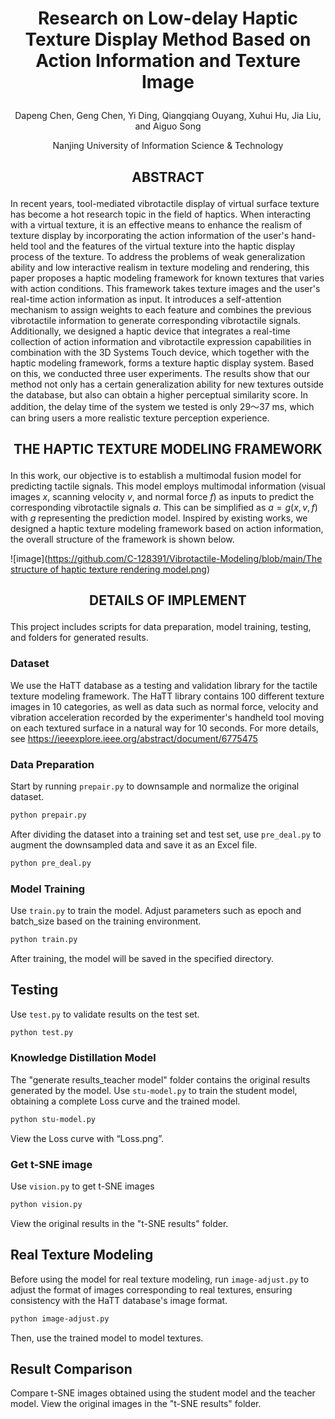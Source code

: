 #  <p align="center">Research on Low-delay Haptic Texture Display Method Based on Action Information and Texture Image</p>

 <p align="center">Dapeng Chen, Geng Chen, Yi Ding, Qiangqiang Ouyang, Xuhui Hu, Jia Liu, and Aiguo Song</p>
  <p align="center">Nanjing University of Information Science & Technology</p>

## <p align="center">ABSTRACT</p>
In recent years, tool-mediated vibrotactile display of virtual surface texture has become a hot research topic in the field of haptics. When interacting with a virtual texture, it is an effective means to enhance the realism of texture display by incorporating the action information of the user's hand-held tool and the features of the virtual texture into the haptic display process of the texture. To address the problems of weak generalization ability and low interactive realism in texture modeling and rendering, this paper proposes a haptic modeling framework for known textures that varies with action conditions. This framework takes texture images and the user's real-time action information as input. It introduces a self-attention mechanism to assign weights to each feature and combines the previous vibrotactile information to generate corresponding vibrotactile signals. Additionally, we designed a haptic device that integrates a real-time collection of action information and vibrotactile expression capabilities in combination with the 3D Systems Touch device, which together with the haptic modeling framework, forms a texture haptic display system. Based on this, we conducted three user experiments. The results show that our method not only has a certain generalization ability for new textures outside the database, but also can obtain a higher perceptual similarity score. In addition, the delay time of the system we tested is only 29～37 ms, which can bring users a more realistic texture perception experience. 

## <p align="center">THE HAPTIC TEXTURE MODELING FRAMEWORK</p>
In this work, our objective is to establish a multimodal fusion model for predicting tactile signals. This model employs multimodal information (visual images ${x}$, scanning velocity ${v}$, and normal force ${f}$) as inputs to predict the corresponding vibrotactile signals ${a}$. This can be simplified as ${a=g(x, v, f)}$ with ${g}$ representing the prediction model. Inspired by existing works, we designed a haptic texture modeling framework based on action information, the overall structure of the framework is shown below.

![image]([https://github.com/C-128391/Vibrotactile-Modeling/blob/main/The structure of haptic texture rendering model.png](https://github.com/C-128391/Vibrotactile-Modeling/blob/main/The%20structure%20of%20haptic%20texture%20rendering%20model.png))

## <p align="center">DETAILS OF IMPLEMENT</p>
This project includes scripts for data preparation, model training, testing, and folders for generated results.
### Dataset
We use the HaTT database as a testing and validation library for the tactile texture modeling framework. The HaTT library contains 100 different texture images in 10 categories, as well as data such as normal force, velocity and vibration acceleration recorded by the experimenter's handheld tool moving on each textured surface in a natural way for 10 seconds. 
For more details, see https://ieeexplore.ieee.org/abstract/document/6775475
### Data Preparation
Start by running `prepair.py` to downsample and normalize the original dataset.
```bash
python prepair.py
```
After dividing the dataset into a training set and test set, use `pre_deal.py` to augment the downsampled data and save it as an Excel file.
```bash
python pre_deal.py
```
### Model Training
Use `train.py` to train the model. Adjust parameters such as epoch and batch_size based on the training environment.
```bash
python train.py
```
After training, the model will be saved in the specified directory.

## Testing
Use `test.py` to validate results on the test set.
```bash
python test.py
```

### Knowledge Distillation Model
The "generate results_teacher model" folder contains the original results generated by the model.
Use `stu-model.py` to train the student model, obtaining a complete Loss curve and the trained model.
```bash
python stu-model.py
```
View the Loss curve with “Loss.png”.
### Get t-SNE image
Use `vision.py` to get t-SNE images
```bash
python vision.py
```
View the original results in the "t-SNE results" folder.

## Real Texture Modeling
Before using the model for real texture modeling, run `image-adjust.py` to adjust the format of images corresponding to real textures, ensuring consistency with the HaTT database's image format.

```bash
python image-adjust.py
```
Then, use the trained model to model textures.

## Result Comparison
Compare t-SNE images obtained using the student model and the teacher model. View the original images in the "t-SNE results" folder.
